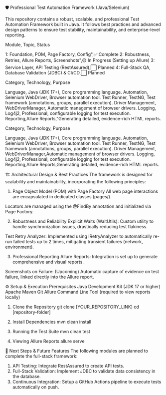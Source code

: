 🛡️ Professional Test Automation Framework (Java/Selenium)

This repository contains a robust, scalable, and professional Test Automation Framework built in Java. 
It follows best practices and advanced design patterns to ensure test stability, maintainability, and enterprise-level reporting.

Module, Topic, Status

1: Foundation, POM, Page Factory, Config",✅ Complete
2: Robustness, Retries, Allure Reports, Screenshots",🟡 In Progress (Setting up Allure)
3: Service Layer, API Testing (RestAssured),⬜ Planned
4: Full-Stack QA, Database Validation (JDBC) & CI/CD,⬜ Planned

Category, Technology, Purpose

Language, Java (JDK 17+), Core programming language.
Automation, Selenium WebDriver, Browser automation tool.
Test Runner, TestNG, Test framework (annotations, groups, parallel execution).
Driver Management, WebDriverManager, Automatic management of browser drivers.
Logging, Log4j2, Professional, configurable logging for test execution.
Reporting,Allure Reports,"Generating detailed, evidence-rich HTML reports.

Category, Technology, Purpose

Language, Java (JDK 17+), Core programming language.
Automation, Selenium WebDriver, Browser automation tool.
Test Runner, TestNG, Test framework (annotations, groups, parallel execution).
Driver Management, WebDriverManager,Automatic management of browser drivers.
Logging, Log4j2, Professional, configurable logging for test execution.
Reporting,Allure Reports,Generating detailed, evidence-rich HTML reports.


🏗️ Architectural Design & Best Practices
The framework is designed for scalability and maintainability, incorporating the following principles:

1. Page Object Model (POM) with Page Factory
All web page interactions are encapsulated in dedicated classes (pages/).

Locators are managed using the @FindBy annotation and initialized via Page Factory.

2. Robustness and Reliability
Explicit Waits (WaitUtils): Custom utility to handle synchronization issues, drastically reducing test flakiness.

Test Retry Analyzer: Implemented using IRetryAnalyzer to automatically re-run failed tests up to 2 times, mitigating transient failures (network, environment).

3. Professional Reporting
Allure Reports: Integration is set up to generate comprehensive and visual reports.

Screenshots on Failure: (Upcoming) Automatic capture of evidence on test failure, linked directly into the Allure report.

⚙️ Setup & Execution
Prerequisites
Java Development Kit (JDK 17 or higher)
Apache Maven
Git
Allure Command Line Tool (required to view reports locally)

1. Clone the Repository
git clone [YOUR_REPOSITORY_LINK]
cd [repository-folder]

2. Install Dependencies
mvn clean install

3. Running the Test Suite
mvn clean test

4. Viewing Allure Reports
allure serve

🤝 Next Steps & Future Features
The following modules are planned to complete the full-stack framework:

1. API Testing: Integrate RestAssured to create API tests.
2. Full-Stack Validation: Implement JDBC to validate data consistency in the database.
3. Continuous Integration: Setup a GitHub Actions pipeline to execute tests automatically on push.

